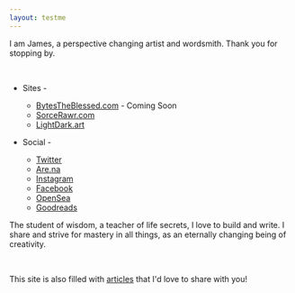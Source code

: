```yaml
---
layout: testme
---
```


I am James, a perspective changing artist and wordsmith.
Thank you for stopping by.  

<br>

* Sites -  
  * [BytesTheBlessed.com](https://bytestheblessed.com) - Coming Soon
  * [SorceRawr.com](https://SorceRawr.com)
  * [LightDark.art](https://LightDark.art)

* Social -    
  * [Twitter](https://twitter.com/BytesTheBlessed)
  * [Are.na](https://www.are.na/james-the-blessed)
  * [Instagram](www.instagram.com/bytes_the_blessed)
  * [Facebook](https://www.facebook.com/jamestheblessed)
  * [OpenSea](https://opensea.io/Bytes_The_Blessed)
  * [Goodreads](https://www.goodreads.com/user/show/135257757-james-the-blessed)

The student of wisdom, a teacher of life secrets, I love to build and write. I share and strive for mastery in all things,
as an eternally changing being of creativity.

<br>

This site is also filled with [articles](/bytes_.html) that I'd love to share with you!  

<br>
<br>
<br>
<br>
<br> <!-- {% include recentposts.html %} -->
